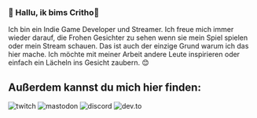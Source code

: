 ### 👋 Hallu, ik bims Critho👋

Ich bin ein Indie Game Developer und Streamer. Ich freue mich immer wieder darauf, die Frohen Gesichter zu sehen wenn sie mein Spiel spielen oder mein Stream schauen. Das ist auch der einzige Grund warum ich das hier mache. Ich möchte mit meiner Arbeit andere Leute inspirieren oder einfach ein Lächeln ins Gesicht zaubern. 😊

## Außerdem kannst du mich hier finden:
![twitch]([https://github.com/critho/critho/assets/138388003/16fa6f6c-7176-4f79-a655-c89d2fd880f3](https://www.twitch.tv/critho)) ![mastodon]([https://github.com/critho/critho/assets/138388003/7a52a5a0-61b7-4fac-8ca7-891c37631d5f](https://mastodon.social/@critho)) ![discord]([https://github.com/critho/critho/assets/138388003/0c271d0b-6471-4d81-bef4-472019b2c0b6](https://discord.com/users/890977560098377728)) ![dev.to]([https://github.com/critho/critho/assets/138388003/eb427148-ec61-43dc-8e56-c263096c7456](https://dev.to/critho)https://dev.to/critho)
